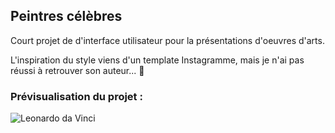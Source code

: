 ## Peintres célèbres

Court projet de d'interface utilisateur pour la présentations d'oeuvres d'arts.

L'inspiration du style viens d'un template Instagramme, mais je n'ai pas réussi à retrouver son auteur... 🙏

### Prévisualisation du projet :

![Leonardo da Vinci](animation.gif 'Leonardo da Vinci')
